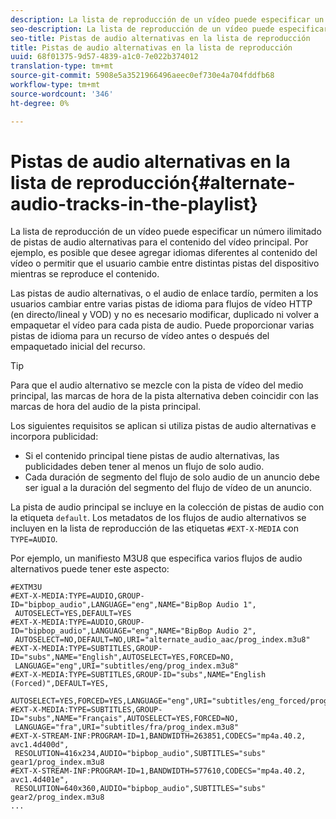 ```yaml
---
description: La lista de reproducción de un vídeo puede especificar un número ilimitado de pistas de audio alternativas para el contenido del vídeo principal. Por ejemplo, es posible que desee agregar idiomas diferentes al contenido del vídeo o permitir que el usuario cambie entre distintas pistas del dispositivo mientras se reproduce el contenido.
seo-description: La lista de reproducción de un vídeo puede especificar un número ilimitado de pistas de audio alternativas para el contenido del vídeo principal. Por ejemplo, es posible que desee agregar idiomas diferentes al contenido del vídeo o permitir que el usuario cambie entre distintas pistas del dispositivo mientras se reproduce el contenido.
seo-title: Pistas de audio alternativas en la lista de reproducción
title: Pistas de audio alternativas en la lista de reproducción
uuid: 68f01375-9d57-4839-a1c0-7e022b374012
translation-type: tm+mt
source-git-commit: 5908e5a3521966496aeec0ef730e4a704fddfb68
workflow-type: tm+mt
source-wordcount: '346'
ht-degree: 0%

---
```



# Pistas de audio alternativas en la lista de reproducción{#alternate-audio-tracks-in-the-playlist}

La lista de reproducción de un vídeo puede especificar un número ilimitado de pistas de audio alternativas para el contenido del vídeo principal. Por ejemplo, es posible que desee agregar idiomas diferentes al contenido del vídeo o permitir que el usuario cambie entre distintas pistas del dispositivo mientras se reproduce el contenido.

Las pistas de audio alternativas, o el audio de enlace tardío, permiten a los usuarios cambiar entre varias pistas de idioma para flujos de vídeo HTTP (en directo/lineal y VOD) y no es necesario modificar, duplicado ni volver a empaquetar el vídeo para cada pista de audio. Puede proporcionar varias pistas de idioma para un recurso de vídeo antes o después del empaquetado inicial del recurso.

>[!TIP]
>
>Para que el audio alternativo se mezcle con la pista de vídeo del medio principal, las marcas de hora de la pista alternativa deben coincidir con las marcas de hora del audio de la pista principal.

Los siguientes requisitos se aplican si utiliza pistas de audio alternativas e incorpora publicidad:

* Si el contenido principal tiene pistas de audio alternativas, las publicidades deben tener al menos un flujo de solo audio.
* Cada duración de segmento del flujo de solo audio de un anuncio debe ser igual a la duración del segmento del flujo de vídeo de un anuncio.

La pista de audio principal se incluye en la colección de pistas de audio con la etiqueta `default`. Los metadatos de los flujos de audio alternativos se incluyen en la lista de reproducción de las etiquetas `#EXT-X-MEDIA` con `TYPE=AUDIO`.

Por ejemplo, un manifiesto M3U8 que especifica varios flujos de audio alternativos puede tener este aspecto:

```
#EXTM3U
#EXT-X-MEDIA:TYPE=AUDIO,GROUP-ID="bipbop_audio",LANGUAGE="eng",NAME="BipBop Audio 1",
 AUTOSELECT=YES,DEFAULT=YES
#EXT-X-MEDIA:TYPE=AUDIO,GROUP-ID="bipbop_audio",LANGUAGE="eng",NAME="BipBop Audio 2",
 AUTOSELECT=NO,DEFAULT=NO,URI="alternate_audio_aac/prog_index.m3u8"
#EXT-X-MEDIA:TYPE=SUBTITLES,GROUP-ID="subs",NAME="English",AUTOSELECT=YES,FORCED=NO,
 LANGUAGE="eng",URI="subtitles/eng/prog_index.m3u8"
#EXT-X-MEDIA:TYPE=SUBTITLES,GROUP-ID="subs",NAME="English (Forced)",DEFAULT=YES,
 AUTOSELECT=YES,FORCED=YES,LANGUAGE="eng",URI="subtitles/eng_forced/prog_index.m3u8"
#EXT-X-MEDIA:TYPE=SUBTITLES,GROUP-ID="subs",NAME="Français",AUTOSELECT=YES,FORCED=NO,
 LANGUAGE="fra",URI="subtitles/fra/prog_index.m3u8"
#EXT-X-STREAM-INF:PROGRAM-ID=1,BANDWIDTH=263851,CODECS="mp4a.40.2, avc1.4d400d",
 RESOLUTION=416x234,AUDIO="bipbop_audio",SUBTITLES="subs" 
gear1/prog_index.m3u8
#EXT-X-STREAM-INF:PROGRAM-ID=1,BANDWIDTH=577610,CODECS="mp4a.40.2, avc1.4d401e",
 RESOLUTION=640x360,AUDIO="bipbop_audio",SUBTITLES="subs"
gear2/prog_index.m3u8
...
```

